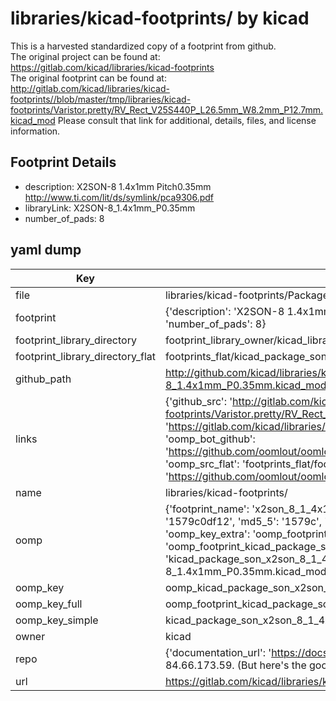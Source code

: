 # libraries/kicad-footprints/ by kicad  
This is a harvested standardized copy of a footprint from github.  
The original project can be found at:  
https://gitlab.com/kicad/libraries/kicad-footprints  
The original footprint can be found at:
http://gitlab.com/kicad/libraries/kicad-footprints//blob/master/tmp/libraries/kicad-footprints/Varistor.pretty/RV_Rect_V25S440P_L26.5mm_W8.2mm_P12.7mm.kicad_mod
Please consult that link for additional, details, files, and license information.  
## Footprint Details
* description: X2SON-8 1.4x1mm Pitch0.35mm http://www.ti.com/lit/ds/symlink/pca9306.pdf  
* libraryLink: X2SON-8_1.4x1mm_P0.35mm  
* number_of_pads: 8  
## yaml dump  
| Key | Value |  
| --- | --- |  
| file | libraries/kicad-footprints/Package_SON.pretty/X2SON-8_1.4x1mm_P0.35mm.kicad_mod |  
| footprint | {'description': 'X2SON-8 1.4x1mm Pitch0.35mm http://www.ti.com/lit/ds/symlink/pca9306.pdf', 'libraryLink': 'X2SON-8_1.4x1mm_P0.35mm', 'number_of_pads': 8} |  
| footprint_library_directory | footprint_library_owner/kicad_libraries/kicad-footprints/ |  
| footprint_library_directory_flat | footprints_flat/kicad_package_son_x2son_8_1_4x1mm_p0_35mm/working |  
| github_path | http://github.com/kicad/libraries/kicad-footprints//blob/master/tmp/libraries/kicad-footprints/Package_SON.pretty/X2SON-8_1.4x1mm_P0.35mm.kicad_mod |  
| links | {'github_src': 'http://gitlab.com/kicad/libraries/kicad-footprints//blob/master/tmp/libraries/kicad-footprints/Varistor.pretty/RV_Rect_V25S440P_L26.5mm_W8.2mm_P12.7mm.kicad_mod', 'github_src_repo': 'https://gitlab.com/kicad/libraries/kicad-footprints', 'oomp_bot': 'footprints/kicad_package_son_x2son_8_1_4x1mm_p0_35mm/working', 'oomp_bot_github': 'https://github.com/oomlout/oomlout_oomp_footprint_bot/tree/main/footprints/kicad_package_son_x2son_8_1_4x1mm_p0_35mm/working', 'oomp_src_flat': 'footprints_flat/footprints_flat/kicad_package_son_x2son_8_1_4x1mm_p0_35mm/working', 'oomp_src_flat_github': 'https://github.com/oomlout/oomlout_oomp_footprint_src/tree/main/footprints_flat/kicad_package_son_x2son_8_1_4x1mm_p0_35mm/working'} |  
| name | libraries/kicad-footprints/ |  
| oomp | {'footprint_name': 'x2son_8_1_4x1mm_p0_35mm', 'library_name': 'package_son', 'md5': '1579c0df1200bd4388640bda8b8264cf', 'md5_10': '1579c0df12', 'md5_5': '1579c', 'md5_6': '1579c0', 'oomp_key': 'oomp_kicad_package_son_x2son_8_1_4x1mm_p0_35mm', 'oomp_key_extra': 'oomp_footprint_kicad_package_son_x2son_8_1_4x1mm_p0_35mm', 'oomp_key_full': 'oomp_footprint_kicad_package_son_x2son_8_1_4x1mm_p0_35mm_1579c0', 'oomp_key_simple': 'kicad_package_son_x2son_8_1_4x1mm_p0_35mm', 'original_filename': 'libraries/kicad-footprints/Package_SON.pretty/X2SON-8_1.4x1mm_P0.35mm.kicad_mod', 'owner_name': 'kicad'} |  
| oomp_key | oomp_kicad_package_son_x2son_8_1_4x1mm_p0_35mm |  
| oomp_key_full | oomp_footprint_kicad_package_son_x2son_8_1_4x1mm_p0_35mm |  
| oomp_key_simple | kicad_package_son_x2son_8_1_4x1mm_p0_35mm |  
| owner | kicad |  
| repo | {'documentation_url': 'https://docs.github.com/rest/overview/resources-in-the-rest-api#rate-limiting', 'message': "API rate limit exceeded for 84.66.173.59. (But here's the good news: Authenticated requests get a higher rate limit. Check out the documentation for more details.)"} |  
| url | https://gitlab.com/kicad/libraries/kicad-footprints |  

